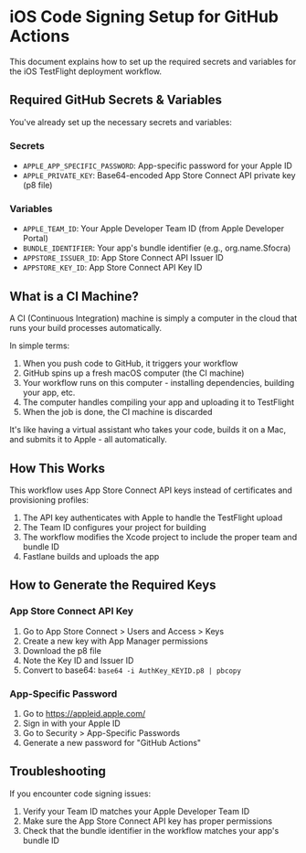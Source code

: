 # iOS Code Signing Setup for GitHub Actions

This document explains how to set up the required secrets and variables for the iOS TestFlight deployment workflow.

## Required GitHub Secrets & Variables

You've already set up the necessary secrets and variables:

### Secrets
- `APPLE_APP_SPECIFIC_PASSWORD`: App-specific password for your Apple ID
- `APPLE_PRIVATE_KEY`: Base64-encoded App Store Connect API private key (p8 file)

### Variables
- `APPLE_TEAM_ID`: Your Apple Developer Team ID (from Apple Developer Portal)
- `BUNDLE_IDENTIFIER`: Your app's bundle identifier (e.g., org.name.Sfocra)
- `APPSTORE_ISSUER_ID`: App Store Connect API Issuer ID
- `APPSTORE_KEY_ID`: App Store Connect API Key ID

## What is a CI Machine?

A CI (Continuous Integration) machine is simply a computer in the cloud that runs your build processes automatically. 

In simple terms:
1. When you push code to GitHub, it triggers your workflow
2. GitHub spins up a fresh macOS computer (the CI machine)
3. Your workflow runs on this computer - installing dependencies, building your app, etc.
4. The computer handles compiling your app and uploading it to TestFlight
5. When the job is done, the CI machine is discarded

It's like having a virtual assistant who takes your code, builds it on a Mac, and submits it to Apple - all automatically.

## How This Works

This workflow uses App Store Connect API keys instead of certificates and provisioning profiles:

1. The API key authenticates with Apple to handle the TestFlight upload
2. The Team ID configures your project for building
3. The workflow modifies the Xcode project to include the proper team and bundle ID
4. Fastlane builds and uploads the app

## How to Generate the Required Keys

### App Store Connect API Key

1. Go to App Store Connect > Users and Access > Keys
2. Create a new key with App Manager permissions
3. Download the p8 file
4. Note the Key ID and Issuer ID
5. Convert to base64: `base64 -i AuthKey_KEYID.p8 | pbcopy`

### App-Specific Password

1. Go to https://appleid.apple.com/
2. Sign in with your Apple ID
3. Go to Security > App-Specific Passwords
4. Generate a new password for "GitHub Actions"

## Troubleshooting

If you encounter code signing issues:

1. Verify your Team ID matches your Apple Developer Team ID
2. Make sure the App Store Connect API key has proper permissions
3. Check that the bundle identifier in the workflow matches your app's bundle ID